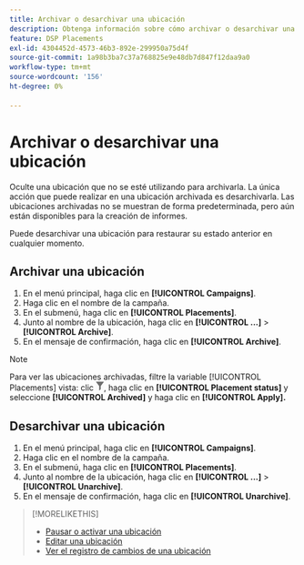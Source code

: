 ```yaml
---
title: Archivar o desarchivar una ubicación
description: Obtenga información sobre cómo archivar o desarchivar una ubicación.
feature: DSP Placements
exl-id: 4304452d-4573-46b3-892e-299950a75d4f
source-git-commit: 1a98b3ba7c37a768825e9e48db7d847f12daa9a0
workflow-type: tm+mt
source-wordcount: '156'
ht-degree: 0%

---
```


# Archivar o desarchivar una ubicación

<!-- Some placements don't have this option. Clarify which placement types aren't eligible -- is it PG placements, or all placements using private inventory? And anything else?  -->

Oculte una ubicación que no se esté utilizando para archivarla. La única acción que puede realizar en una ubicación archivada es desarchivarla. Las ubicaciones archivadas no se muestran de forma predeterminada, pero aún están disponibles para la creación de informes.

Puede desarchivar una ubicación para restaurar su estado anterior en cualquier momento.

## Archivar una ubicación

1. En el menú principal, haga clic en **[!UICONTROL Campaigns]**.
1. Haga clic en el nombre de la campaña.
1. En el submenú, haga clic en **[!UICONTROL Placements]**.
1. Junto al nombre de la ubicación, haga clic en  **[!UICONTROL ...]** > **[!UICONTROL Archive]**.
1. En el mensaje de confirmación, haga clic en **[!UICONTROL Archive]**.

>[!NOTE]
>
>Para ver las ubicaciones archivadas, filtre la variable [!UICONTROL Placements] vista: clic ![Botón Filtro](/help/dsp/assets/filter.png), haga clic en **[!UICONTROL Placement status]** y seleccione **[!UICONTROL Archived]** y haga clic en **[!UICONTROL Apply].**

## Desarchivar una ubicación

1. En el menú principal, haga clic en **[!UICONTROL Campaigns]**.
1. Haga clic en el nombre de la campaña.
1. En el submenú, haga clic en **[!UICONTROL Placements]**.
1. Junto al nombre de la ubicación, haga clic en  **[!UICONTROL ...]** > **[!UICONTROL Unarchive]**.
1. En el mensaje de confirmación, haga clic en **[!UICONTROL Unarchive]**.

>[!MORELIKETHIS]
>
>* [Pausar o activar una ubicación](placement-pause-activate.md)
>* [Editar una ubicación](placement-edit.md)
>* [Ver el registro de cambios de una ubicación](placement-change-log.md)

